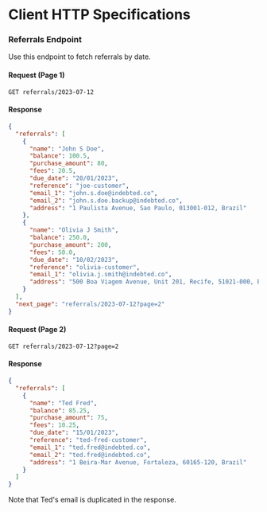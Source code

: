 # Client HTTP Specifications

### Referrals Endpoint

Use this endpoint to fetch referrals by date.

#### Request (Page 1)

```
GET referrals/2023-07-12
```

#### Response

```json
{
  "referrals": [
    {
      "name": "John S Doe",
      "balance": 100.5,
      "purchase_amount": 80,
      "fees": 20.5,
      "due_date": "20/01/2023",
      "reference": "joe-customer",
      "email_1": "john.s.doe@indebted.co",
      "email_2": "john.s.doe.backup@indebted.co",
      "address": "1 Paulista Avenue, Sao Paulo, 013001-012, Brazil"
    },
    {
      "name": "Olivia J Smith",
      "balance": 250.0,
      "purchase_amount": 200,
      "fees": 50.0,
      "due_date": "10/02/2023",
      "reference": "olivia-customer",
      "email_1": "olivia.j.smith@indebted.co",
      "address": "500 Boa Viagem Avenue, Unit 201, Recife, 51021-000, Brazil"
    }
  ],
  "next_page": "referrals/2023-07-12?page=2"
}
```

#### Request (Page 2)

```
GET referrals/2023-07-12?page=2
```

#### Response

```json
{
  "referrals": [
    {
      "name": "Ted Fred",
      "balance": 85.25,
      "purchase_amount": 75,
      "fees": 10.25,
      "due_date": "15/01/2023",
      "reference": "ted-fred-customer",
      "email_1": "ted.fred@indebted.co",
      "email_2": "ted.fred@indebted.co",
      "address": "1 Beira-Mar Avenue, Fortaleza, 60165-120, Brazil"
    }
  ]
}
```

Note that Ted's email is duplicated in the response.
